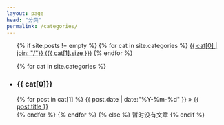 ```yaml
---
layout: page
head: "分类"
permalink: /categories/
---
```


<ul class="categories-box">
    {% if site.posts != empty %}
        {% for cat in site.categories %}
            <a href="#{{ cat[0] }}" title="{{ cat[0] }}" rel="{{ cat[1].size }}">{{ cat[0] | join: "/"}}<span class="article-size"> ({{ cat[1].size }})</span></a>
        {% endfor %}
</ul>

<ul class="categories-box">
    {% for cat in site.categories %}
        <li id="{{ cat[0] }}"><h3>{{ cat[0]}}</h3></li>
        {% for post in cat[1] %}
            <time datetime="{{ post.date | date:"%Y-%m-%d" }}">{{ post.date | date:"%Y-%m-%d" }}</time> &raquo;
            <a href="{{ site.url }}{{ post.url }}" title="{{ post.title }}">{{ post.title }}</a><br />
        {% endfor %}
    {% endfor %}
    {% else %}
    <span>暂时没有文章</span>
    {% endif %}
</ul>